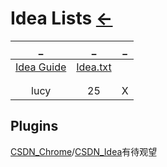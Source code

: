 # Idea Lists  [←](../index.md)

| _ | _ | _ |
|:---:|:---:|:---:|
| [Idea Guide](Idea.md) | [Idea.txt](Idea.txt) | []() |
| []() | []() | []() |
| []() | []() | []() |
| lucy | 25 | X |

## Plugins

[CSDN_Chrome](https://plugin.csdn.net/?utm_medium=distribute.pc_blog_right_sidebar.476366.nonecase&depth_1-utm_source=distribute.pc_blog_right_sidebar.476366.nonecase)/[CSDN_Idea](https://plugin.csdn.net/idea.html)有待观望

[]()

[]()
